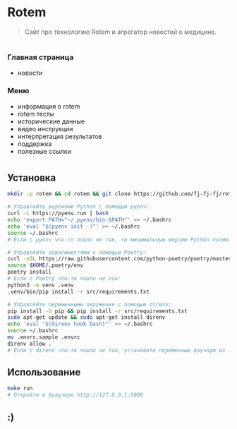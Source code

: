 # Rotem

> Сайт про технологию Rotem и агрегатор новостей о медицине.

#
### Главная страница
 - новости
### Меню 
 - информация о rotem
 - rotem тесты
 - исторические данные
 - видео инструкции
 - интерпретация результатов
 - поддержка
 - полезные ссылки

#

## Установка
```sh
mkdir -p rotem && cd rotem && git clone https://github.com/fj-fj-fj/rotem.git src

# Управляйте версиями Python с помощью pyenv:
curl -L https://pyenv.run | bash
echo 'export PATH="~/.pyenv/bin:$PATH"' >> ~/.bashrc
echo 'eval "$(pyenv init -)"' >> ~/.bashrc
source ~/.bashrc
# Если с pyenv что-то пошло не так, то минимальную версию Python посмотрите в ./.python-minimal-version

# Управляйте зависимостями с помощью Poetry:
curl -sSL https://raw.githubusercontent.com/python-poetry/poetry/master/get-poetry.py | python - --version 1.1.11
source $HOME/.poetry/env
poetry install
# Если с Poetry что-то пошло не так:
python3 -m venv .venv
.venv/bin/pip install -r src/requirements.txt

# Управляйте переменными окружения с помощью direnv:
pip install -U pip && pip install -r src/requirements.txt
sudo apt-get update && sudo apt-get install direnv
echo 'eval "$(direnv hook bash)"' >> ~/.bashrc
source ~/.bashrc
mv .envrc.sample .envrc
direnv allow .
# Если с direnv что-то пошло не так, установите переменные вручную из .envrc.sample
```

## Использование
```sh
make run
# Откройте в браузере http://127.0.0.1:5000
```
## :)
